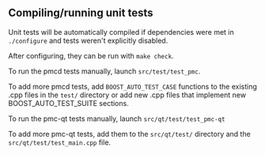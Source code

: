 Compiling/running unit tests
------------------------------------

Unit tests will be automatically compiled if dependencies were met in `./configure`
and tests weren't explicitly disabled.

After configuring, they can be run with `make check`.

To run the pmcd tests manually, launch `src/test/test_pmc`.

To add more pmcd tests, add `BOOST_AUTO_TEST_CASE` functions to the existing
.cpp files in the `test/` directory or add new .cpp files that
implement new BOOST_AUTO_TEST_SUITE sections.

To run the pmc-qt tests manually, launch `src/qt/test/test_pmc-qt`

To add more pmc-qt tests, add them to the `src/qt/test/` directory and
the `src/qt/test/test_main.cpp` file.
